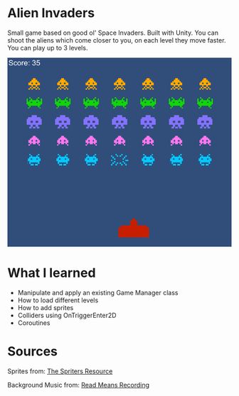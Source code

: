 # Alien Invaders
Small game based on good ol' Space Invaders. Built with Unity. You can shoot the aliens which come closer to you, on each level they move faster. You can play up to 3 levels. 

![alt text](https://github.com/ant100/AlienInvaders/blob/master/ScreenShots/1.png)

# What I learned
* Manipulate and apply an existing Game Manager class
* How to load different levels
* How to add sprites
* Colliders using OnTriggerEnter2D 
* Coroutines

# Sources
Sprites from: [The Spriters Resource](https://www.spriters-resource.com)

Background Music from: [Read Means Recording](https://www.youtube.com/channel/UChnxLLvzviaR5NeKOevB8iQ)



